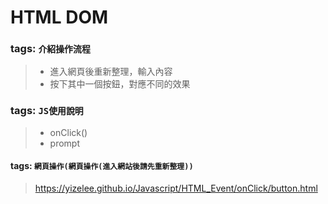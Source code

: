 # HTML DOM
### tags: `介紹操作流程`  
> * 進入網頁後重新整理，輸入內容
> * 按下其中一個按鈕，對應不同的效果
### tags: `JS使用說明`
>* onClick()
>* prompt
#### tags: `網頁操作(網頁操作(進入網站後請先重新整理))`
>https://yizelee.github.io/Javascript/HTML_Event/onClick/button.html
